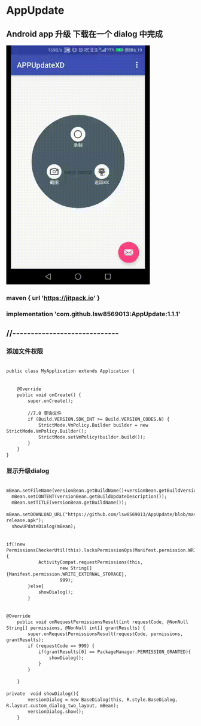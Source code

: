 # AppUpdate 

## Android app 升级 下载在一个 dialog  中完成

![image](https://github.com/lsw8569013/AppUpdate/blob/master/20180802_181902.gif ) 


### maven { url 'https://jitpack.io' }

### implementation 'com.github.lsw8569013:AppUpdate:1.1.1'

## //-----------------------------

### 添加文件权限 

```

public class MyApplication extends Application {


    @Override
    public void onCreate() {
        super.onCreate();

        //7.0 查询文件
        if (Build.VERSION.SDK_INT >= Build.VERSION_CODES.N) {
            StrictMode.VmPolicy.Builder builder = new StrictMode.VmPolicy.Builder();
            StrictMode.setVmPolicy(builder.build());
        }
    }
}
```

### 显示升级dialog

```
  mBean.setFileName(versionBean.getBuildName()+versionBean.getBuildVersion());
  mBean.setCONTENT(versionBean.getBuildUpdateDescription());
  mBean.setTITLE(versionBean.getBuildName());
  mBean.setDOWNLOAD_URL("https://github.com/lsw8569013/AppUpdate/blob/master/app-release.apk");
  showUPdateDialog(mBean);


if(!new PermissionsCheckerUtil(this).lacksPermissionOps(Manifest.permission.WRITE_EXTERNAL_STORAGE)){
            ActivityCompat.requestPermissions(this,
                    new String[]{Manifest.permission.WRITE_EXTERNAL_STORAGE},
                    999);
        }else{
            showDialog();
        }


@Override
    public void onRequestPermissionsResult(int requestCode, @NonNull String[] permissions, @NonNull int[] grantResults) {
        super.onRequestPermissionsResult(requestCode, permissions, grantResults);
        if (requestCode == 999) {
            if(grantResults[0] == PackageManager.PERMISSION_GRANTED){
                showDialog();
            }
        }

    }

private  void showDialog(){
        versionDialog = new BaseDialog(this, R.style.BaseDialog, R.layout.custom_dialog_two_layout, mBean);
        versionDialog.show();
    }

```
